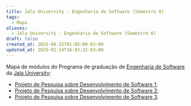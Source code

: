 ```yaml
---
title: Jala University - Engenharia de Software (Semestre 8)
tags:
  - Mapa
aliases:
  - Jala University - Engenharia de Software (Semestre 8)
draft: false
created_at: 2025-06-25T01:05:00-03:00
updated_at: 2025-02-14T16:03:32-03:00
---
```

Mapa de módulos do Programa de graduação de [Engenharia de Software](../../../05/07/entrada/Jala_University-Engenharia_de_Software.md) da [Jala University](../../../05/07/entrada/Jala%20University.md):

- [Projeto de Pesquisa sobre Desenvolvimento de Software 1](../notas/2025/06/29/entrada/Jala_University-Projeto_de_Pesquisa_sobre_Desenvolvimento_de_Software_1.md);
- [Projeto de Pesquisa sobre Desenvolvimento de Software 2](../notas/2025/06/29/entrada/Jala_University-Projeto_de_Pesquisa_sobre_Desenvolvimento_de_Software_2.md);
- [Projeto de Pesquisa sobre Desenvolvimento de Software 3](../notas/2025/06/29/entrada/Jala_University-Projeto_de_Pesquisa_sobre_Desenvolvimento_de_Software_3.md).